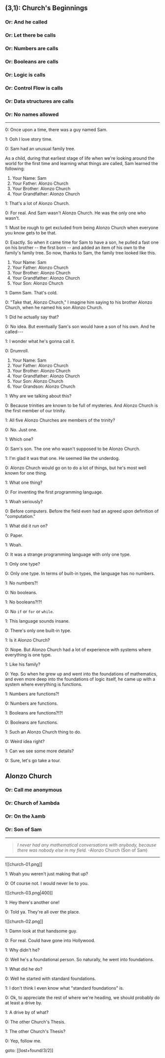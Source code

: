 ## (3,1): Church's Beginnings
### Or: And he called
### Or: Let there be calls
### Or: Numbers are calls
### Or: Booleans are calls
### Or: Logic is calls
### Or: Control Flow is calls
### Or: Data structures are calls
### Or: No names allowed

---

0: Once upon a time, there was a guy named Sam.

1: Ooh I love story time.

0: Sam had an unusual family tree.

As a child, during that earliest stage of life when we're looking around the world for the first time and learning what things are called, Sam learned the following:

1. Your Name: Sam
2. Your Father: Alonzo Church
3. Your Brother: Alonzo Church
4. Your Grandfather: Alonzo Church

1: That's a lot of Alonzo Church.

0: For real. And Sam wasn't Alonzo Church. He was the only one who wasn't.

1: Must be rough to get excluded from being Alonzo Church when everyone you know gets to be that.

0: Exactly. So when it came time for Sam to have a son, he pulled a fast one on his brother -- the first born -- and added an item of his own to the family's family tree. So now, thanks to Sam, the family tree looked like this.

1. Your Name: Sam
2. Your Father: Alonzo Church
3. Your Brother: Alonzo Church
4. Your Grandfather: Alonzo Church
5. Your Son: Alonzo Church

1: Damn Sam. That's cold.

0: "Take that, Alonzo Church," I imagine him saying to his brother Alonzo Church, when he named his son Alonzo Church.

1: Did he actually say that?

0: No idea. But eventually Sam's son would have a son of his own. And he called---

1: I wonder what he's gonna call it.

0: Drumroll.

1. Your Name: Sam
2. Your Father: Alonzo Church
3. Your Brother: Alonzo Church
4. Your Grandfather: Alonzo Church
5. Your Son: Alonzo Church
6. Your Grandson: Alonzo Church

1: Why are we talking about this?

0: Because trinities are known to be full of mysteries. And Alonzo Church is the first member of our trinity.

1: All five Alonzo Churches are members of the trinity?

0: No. Just one.

1: Which one?

0: Sam's son. The one who wasn't supposed to be Alonzo Church.

1: I'm glad it was that one. He seemed like the underdog.

0: Alonzo Church would go on to do a lot of things, but he's most well known for one thing.

1: What one thing?

0: For inventing the first programming language.

1: Woah seriously?

0: Before computers. Before the field even had an agreed upon definition of "computation."

1: What did it run on?

0: Paper.

1: Woah.

0: It was a strange programming language with only one type.

1: Only one type?

0: Only one type. In terms of built-in types, the language has no numbers.

1: No numbers?!

0: No booleans.

1: No booleans?!?!

0: No `if` or `for` or `while`.

1: This language sounds insane.

0: There's only one built-in type.

1: Is it Alonzo Church?

0: Nope. But Alonzo Church had a lot of experience with systems where everything is one type.

1: Like his family?

0: Yep. So when he grew up and went into the foundations of mathematics, and even more deep into the foundations of logic itself, he came up with a system where everything is functions.

1: Numbers are functions?!

0: Numbers are functions.

1: Booleans are functions?!?!

0: Booleans are functions.

1: Such an Alonzo Church thing to do.

0: Weird idea right?

1: Can we see some more details?

0: Sure, let's go take a tour.

## Alonzo Church
### Or: Call me anonymous
### Or: Church of λambda
### Or: On the λamb
### Or: Son of Sam

---

> _I never had any mathematical conversations with anybody,_
> _because there was nobody else in my field._
> -Alonzo Church (Son of Sam)

---


![[church-01.png]]

1: Woah you weren't just making that up?

0: Of course not. I would never lie to you.

![[church-03.png|400]]

1: Hey there's another one!

0: Told ya. They're all over the place.

![[church-02.png]]

1: Damn look at that handsome guy.

0: For real. Could have gone into Hollywood.

1: Why didn't he?

0: Well he's a foundational person. So naturally, he went into foundations.

1: What did he do?

0: Well he started with standard foundations.

1: I don't think I even know what "standard foundations" is.

0: Ok, to appreciate the rest of where we're heading, we should probably do at least a drive by.

1: A drive by of what?

0: The other Church's Thesis.

1: The other Church's Thesis?

0: Yep, follow me.

goto: [[lost+found/3/2]]